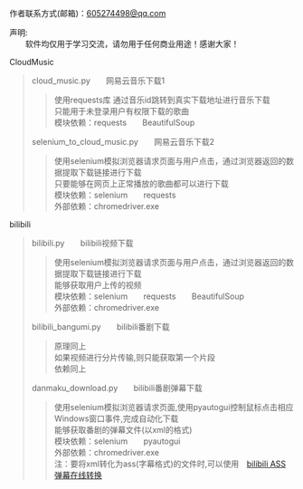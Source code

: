作者联系方式(邮箱)：605274498@qq.com <br>

声明: <br>
　　软件均仅用于学习交流，请勿用于任何商业用途！感谢大家！<br>

CloudMusic
>cloud_music.py　　网易云音乐下载1<br>
>
>>使用requests库 通过音乐id跳转到真实下载地址进行音乐下载 <br>
>>只能用于未登录用户有权限下载的歌曲 <br>
>>模块依赖：requests　　BeautifulSoup <br>
>>
>
>selenium_to_cloud_music.py　　网易云音乐下载2 <br>
>
>>使用selenium模拟浏览器请求页面与用户点击，通过浏览器返回的数据提取下载链接进行下载 <br>
>>只要能够在网页上正常播放的歌曲都可以进行下载 <br>
>>模块依赖：selenium　　requests <br>
>>外部依赖：chromedriver.exe <br>
>>
>
bilibili
>bilibili.py　　bilibili视频下载<br>
>
>>使用selenium模拟浏览器请求页面与用户点击，通过浏览器返回的数据提取下载链接进行下载 <br>
>>能够获取用户上传的视频<br>
>>模块依赖：selenium　　requests　　BeautifulSoup<br>
>>外部依赖：chromedriver.exe <br>
>>
>
>bilibili_bangumi.py　　bilibili番剧下载<br>
>
>>原理同上<br>
>>如果视频进行分片传输,则只能获取第一个片段<br>
>>依赖同上<br>
>>
>
>danmaku_download.py　　bilibili番剧弹幕下载
>
>>使用selenium模拟浏览器请求页面,使用pyautogui控制鼠标点击相应Windows窗口事件,完成自动化下载 <br>
>>能够获取番剧的弹幕文件(以xml的格式) <br>
>>模块依赖：selenium　　pyautogui<br>
>>外部依赖：chromedriver.exe <br>
>>注：要将xml转化为ass(字幕格式)的文件时,可以使用　[bilibili ASS 弹幕在线转换](https://tiansh.github.io/us-danmaku/bilibili/)
>>
